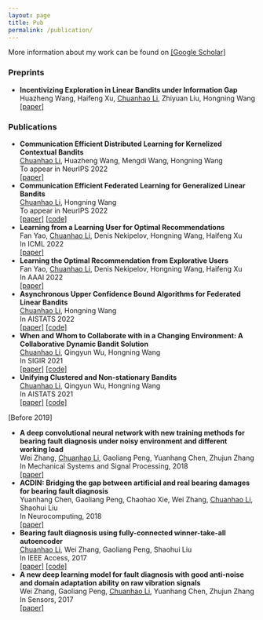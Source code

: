 ```yaml
---
layout: page
title: Pub
permalink: /publication/
---
```




<a name="pub"></a>
More information about my work can be found on [\[Google Scholar\]](https://scholar.google.com/citations?user=w2ShljkAAAAJ&hl=en&oi=ao)

### Preprints
- **Incentivizing Exploration in Linear Bandits under Information Gap**\
  Huazheng Wang, Haifeng Xu, <ins>Chuanhao Li</ins>, Zhiyuan Liu, Hongning Wang\
  [\[paper\]](https://arxiv.org/abs/2104.03860)

### Publications
- **Communication Efficient Distributed Learning for Kernelized Contextual Bandits**\
  <ins>Chuanhao Li</ins>, Huazheng Wang, Mengdi Wang, Hongning Wang\
  To appear in NeurIPS 2022\
  [\[paper\]](https://arxiv.org/abs/2206.04835)
- **Communication Efficient Federated Learning for Generalized Linear Bandits**\
  <ins>Chuanhao Li</ins>, Hongning Wang\
  To appear in NeurIPS 2022\
  [\[paper\]](https://arxiv.org/abs/2202.01087) [\[code\]](https://github.com/cyrilli/FedGLB-UCB)
- **Learning from a Learning User for Optimal Recommendations**\
  Fan Yao, <ins>Chuanhao Li</ins>, Denis Nekipelov, Hongning Wang, Haifeng Xu\
  In ICML 2022\
  [\[paper\]](https://arxiv.org/abs/2202.01879)
- **Learning the Optimal Recommendation from Explorative Users**\
  Fan Yao, <ins>Chuanhao Li</ins>, Denis Nekipelov, Hongning Wang, Haifeng Xu\
  In AAAI 2022\
  [\[paper\]](https://arxiv.org/abs/2110.03068)
- **Asynchronous Upper Confidence Bound Algorithms for Federated Linear Bandits**\
  <ins>Chuanhao Li</ins>, Hongning Wang\
  In AISTATS 2022\
  [\[paper\]](https://arxiv.org/abs/2110.01463) [\[code\]](https://github.com/cyrilli/Async-LinUCB)
- **When and Whom to Collaborate with in a Changing Environment: A Collaborative Dynamic Bandit Solution**\
  <ins>Chuanhao Li</ins>, Qingyun Wu, Hongning Wang\
  In SIGIR 2021\
  [\[paper\]](https://arxiv.org/abs/2104.07150) [\[code\]](https://github.com/cyrilli/CoDBand)
- **Unifying Clustered and Non-stationary Bandits**\
  <ins>Chuanhao Li</ins>, Qingyun Wu, Hongning Wang\
  In AISTATS 2021\
  [\[paper\]](https://arxiv.org/abs/2009.02463) [\[code\]](https://github.com/cyrilli/DyClu)

[Before 2019]
- **A deep convolutional neural network with new training methods for bearing fault diagnosis under noisy environment and different working load**\
  Wei Zhang, <ins>Chuanhao Li</ins>, Gaoliang Peng, Yuanhang Chen, Zhujun Zhang\
  In Mechanical Systems and Signal Processing, 2018\
  [\[paper\]](https://www.sciencedirect.com/science/article/abs/pii/S0888327017303369)
- **ACDIN: Bridging the gap between artificial and real bearing damages for bearing fault diagnosis**\
  Yuanhang Chen, Gaoliang Peng, Chaohao Xie, Wei Zhang, <ins>Chuanhao Li</ins>, Shaohui Liu\
  In Neurocomputing, 2018\
  [\[paper\]](https://www.sciencedirect.com/science/article/abs/pii/S092523121830300X)
- **Bearing fault diagnosis using fully-connected winner-take-all autoencoder**\
  <ins>Chuanhao Li</ins>, Wei Zhang, Gaoliang Peng, Shaohui Liu\
  In IEEE Access, 2017\
  [\[paper\]](https://ieeexplore.ieee.org/abstract/document/7956142) [\[code\]](https://github.com/cyrilli/FCWTA_AE)
- **A new deep learning model for fault diagnosis with good anti-noise and domain adaptation ability on raw vibration signals**\
  Wei Zhang, Gaoliang Peng, <ins>Chuanhao Li</ins>, Yuanhang Chen, Zhujun Zhang\
  In Sensors, 2017\
  [\[paper\]](https://www.mdpi.com/1424-8220/17/2/425)
  
<!-- - [IIH-MSP'16] Rolling element bearings fault intelligent diagnosis based on convolutional neural networks using raw sensing signal
  - Wei Zhang, Gaoliang Peng, <ins>Chuanhao Li</ins>
  - [\[paper\]](https://link.springer.com/chapter/10.1007/978-3-319-50212-0_10)
- [ICMME'16] Bearings fault diagnosis based on convolutional neural networks with 2-D representation of vibration signals as input
  - Wei Zhang, Gaoliang Peng, <ins>Chuanhao Li</ins>
  - [\[paper\]](https://www.matec-conferences.org/articles/matecconf/abs/2017/09/matecconf_icmme2017_13001/matecconf_icmme2017_13001.html) -->

<div class="masthead" style="margin-top: -25px;margin-bottom: -15;"> </div>


<!-- *Go to [Homepage](/#proj).* -->
